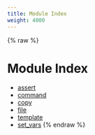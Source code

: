 ```yaml
---
title: Module Index
weight: 4000
---
```


{% raw %}
# Module Index

- [assert](./assert.html)
- [command](./command.html)
- [copy](./copy.html)
- [file](./file.html)
- [template](./template.html)
- [set_vars](./set_vars.html)
{% endraw %}

